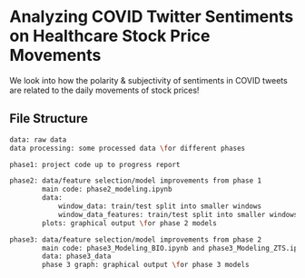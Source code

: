 # Analyzing COVID Twitter Sentiments on Healthcare Stock Price Movements
We look into how the polarity & subjectivity of sentiments in COVID tweets are
related to the daily movements of stock prices!

## File Structure
```bash
data: raw data
data processing: some processed data \for different phases
```

```bash
phase1: project code up to progress report
```

```bash
phase2: data/feature selection/model improvements from phase 1
        main code: phase2_modeling.ipynb
        data: 
            window_data: train/test split into smaller windows
            window_data_features: train/test split into smaller windows w/ only "relevant" features
        plots: graphical output \for phase 2 models
```

```bash
phase3: data/feature selection/model improvements from phase 2
        main code: phase3_Modeling_BIO.ipynb and phase3_Modeling_ZTS.ipynb
        data: phase3_data
        phase 3 graph: graphical output \for phase 3 models
```

